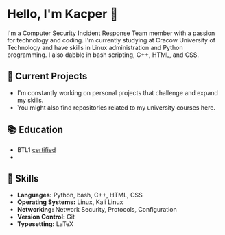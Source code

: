 # Hello, I'm Kacper 👋

I'm a Computer Security Incident Response Team member with a passion for technology and coding. I'm currently studying at Cracow University of Technology and have skills in Linux administration and Python programming. I also dabble in bash scripting, C++, HTML, and CSS.

## 🔭 Current Projects

- I'm constantly working on personal projects that challenge and expand my skills.
- You might also find repositories related to my university courses here.

## 📚 Education
- BTL1 [certified](https://www.credly.com/badges/f1e6c3fc-0e79-4f62-9c6a-56b97afad9ef)
- <div data-iframe-width="150" data-iframe-height="270" data-share-badge-id="f1e6c3fc-0e79-4f62-9c6a-56b97afad9ef" data-share-badge-host="https://www.credly.com"></div><script type="text/javascript" async src="//cdn.credly.com/assets/utilities/embed.js"></script>

## 🌱 Skills

- **Languages:** Python, bash, C++, HTML, CSS
- **Operating Systems:** Linux, Kali Linux
- **Networking:** Network Security, Protocols, Configuration
- **Version Control:** Git
- **Typesetting:** LaTeX
